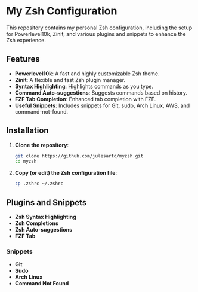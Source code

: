 # My Zsh Configuration

This repository contains my personal Zsh configuration, including the setup for Powerlevel10k, Zinit, and various plugins and snippets to enhance the Zsh experience.

## Features

- **Powerlevel10k**: A fast and highly customizable Zsh theme.
- **Zinit**: A flexible and fast Zsh plugin manager.
- **Syntax Highlighting**: Highlights commands as you type.
- **Command Auto-suggestions**: Suggests commands based on history.
- **FZF Tab Completion**: Enhanced tab completion with FZF.
- **Useful Snippets**: Includes snippets for Git, sudo, Arch Linux, AWS, and command-not-found.

## Installation

1. **Clone the repository**:
    ```sh
    git clone https://github.com/julesartd/myzsh.git
    cd myzsh
    ```
2. **Copy (or edit) the Zsh configuration file**:
    ```sh
    cp .zshrc ~/.zshrc
    ```


## Plugins and Snippets

- **Zsh Syntax Highlighting**
- **Zsh Completions**
- **Zsh Auto-suggestions**
- **FZF Tab**

### Snippets

- **Git**
- **Sudo**
- **Arch Linux**
- **Command Not Found**
